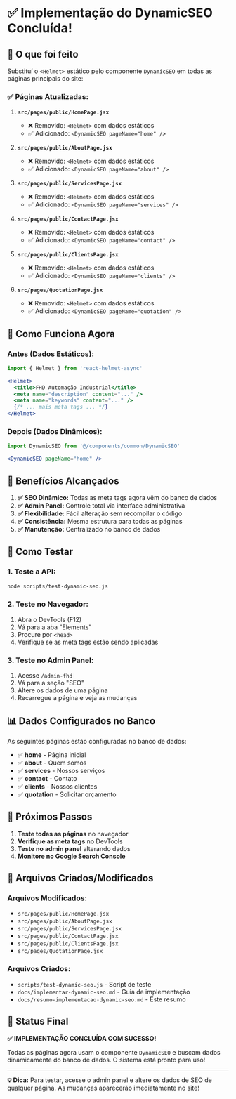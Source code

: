 # ✅ Implementação do DynamicSEO Concluída!

## 🎯 O que foi feito

Substituí o `<Helmet>` estático pelo componente `DynamicSEO` em todas as páginas principais do site:

### ✅ Páginas Atualizadas:

1. **`src/pages/public/HomePage.jsx`**
   - ❌ Removido: `<Helmet>` com dados estáticos
   - ✅ Adicionado: `<DynamicSEO pageName="home" />`

2. **`src/pages/public/AboutPage.jsx`**
   - ❌ Removido: `<Helmet>` com dados estáticos
   - ✅ Adicionado: `<DynamicSEO pageName="about" />`

3. **`src/pages/public/ServicesPage.jsx`**
   - ❌ Removido: `<Helmet>` com dados estáticos
   - ✅ Adicionado: `<DynamicSEO pageName="services" />`

4. **`src/pages/public/ContactPage.jsx`**
   - ❌ Removido: `<Helmet>` com dados estáticos
   - ✅ Adicionado: `<DynamicSEO pageName="contact" />`

5. **`src/pages/public/ClientsPage.jsx`**
   - ❌ Removido: `<Helmet>` com dados estáticos
   - ✅ Adicionado: `<DynamicSEO pageName="clients" />`

6. **`src/pages/QuotationPage.jsx`**
   - ❌ Removido: `<Helmet>` com dados estáticos
   - ✅ Adicionado: `<DynamicSEO pageName="quotation" />`

## 🔧 Como Funciona Agora

### **Antes (Dados Estáticos):**
```jsx
import { Helmet } from 'react-helmet-async'

<Helmet>
  <title>FHD Automação Industrial</title>
  <meta name="description" content="..." />
  <meta name="keywords" content="..." />
  {/* ... mais meta tags ... */}
</Helmet>
```

### **Depois (Dados Dinâmicos):**
```jsx
import DynamicSEO from '@/components/common/DynamicSEO'

<DynamicSEO pageName="home" />
```

## 🎯 Benefícios Alcançados

1. **✅ SEO Dinâmico:** Todas as meta tags agora vêm do banco de dados
2. **✅ Admin Panel:** Controle total via interface administrativa
3. **✅ Flexibilidade:** Fácil alteração sem recompilar o código
4. **✅ Consistência:** Mesma estrutura para todas as páginas
5. **✅ Manutenção:** Centralizado no banco de dados

## 🧪 Como Testar

### **1. Teste a API:**
```bash
node scripts/test-dynamic-seo.js
```

### **2. Teste no Navegador:**
1. Abra o DevTools (F12)
2. Vá para a aba "Elements"
3. Procure por `<head>`
4. Verifique se as meta tags estão sendo aplicadas

### **3. Teste no Admin Panel:**
1. Acesse `/admin-fhd`
2. Vá para a seção "SEO"
3. Altere os dados de uma página
4. Recarregue a página e veja as mudanças

## 📊 Dados Configurados no Banco

As seguintes páginas estão configuradas no banco de dados:

- ✅ **home** - Página inicial
- ✅ **about** - Quem somos
- ✅ **services** - Nossos serviços
- ✅ **contact** - Contato
- ✅ **clients** - Nossos clientes
- ✅ **quotation** - Solicitar orçamento

## 🚀 Próximos Passos

1. **Teste todas as páginas** no navegador
2. **Verifique as meta tags** no DevTools
3. **Teste no admin panel** alterando dados
4. **Monitore no Google Search Console**

## 📝 Arquivos Criados/Modificados

### **Arquivos Modificados:**
- `src/pages/public/HomePage.jsx`
- `src/pages/public/AboutPage.jsx`
- `src/pages/public/ServicesPage.jsx`
- `src/pages/public/ContactPage.jsx`
- `src/pages/public/ClientsPage.jsx`
- `src/pages/QuotationPage.jsx`

### **Arquivos Criados:**
- `scripts/test-dynamic-seo.js` - Script de teste
- `docs/implementar-dynamic-seo.md` - Guia de implementação
- `docs/resumo-implementacao-dynamic-seo.md` - Este resumo

## 🎉 Status Final

**✅ IMPLEMENTAÇÃO CONCLUÍDA COM SUCESSO!**

Todas as páginas agora usam o componente `DynamicSEO` e buscam dados dinamicamente do banco de dados. O sistema está pronto para uso!

---

**💡 Dica:** Para testar, acesse o admin panel e altere os dados de SEO de qualquer página. As mudanças aparecerão imediatamente no site!
